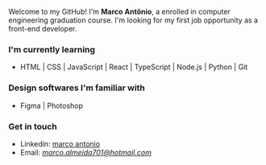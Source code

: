 Welcome to my GitHub! I'm **Marco Antônio**, a enrolled in computer engineering graduation course. I'm looking for my first job opportunity as a front-end developer.

### I'm currently learning
 - HTML | CSS | JavaScript | React | TypeScript | Node.js | Python | Git

### Design softwares I'm familiar with
 - Figma | Photoshop 

### Get in touch
 - Linkedin: <a href = "https://www.linkedin.com/in/marco-antonio-6143a615a/">marco antonio</a>
 - Email: *marco.almeida701@hotmail.com*

